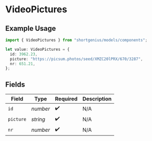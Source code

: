 # VideoPictures

## Example Usage

```typescript
import { VideoPictures } from "shortgenius/models/components";

let value: VideoPictures = {
  id: 3962.23,
  picture: "https://picsum.photos/seed/XMZC20lPRX/670/3287",
  nr: 651.21,
};
```

## Fields

| Field              | Type               | Required           | Description        |
| ------------------ | ------------------ | ------------------ | ------------------ |
| `id`               | *number*           | :heavy_check_mark: | N/A                |
| `picture`          | *string*           | :heavy_check_mark: | N/A                |
| `nr`               | *number*           | :heavy_check_mark: | N/A                |